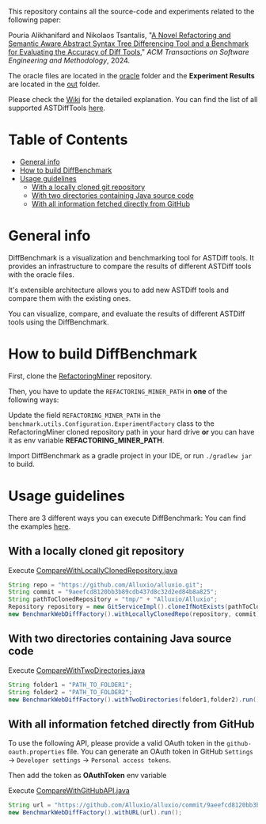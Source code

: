 This repository contains all the source-code and experiments related to the following paper:

Pouria Alikhanifard and Nikolaos Tsantalis, "[A Novel Refactoring and Semantic Aware Abstract Syntax Tree Differencing Tool and a Benchmark for Evaluating the Accuracy of Diff Tools](https://dl.acm.org/doi/10.1145/3696002)," *ACM Transactions on Software Engineering and Methodology*, 2024.

The oracle files are located in the [oracle](https://github.com/pouryafard75/DiffBenchmark/tree/master/oracle) folder and the **Experiment Results** are located in the [out](https://github.com/pouryafard75/DiffBenchmark/tree/master/out) folder.

Please check the [Wiki](https://github.com/pouryafard75/DiffBenchmark/wiki) for the detailed explanation. You can find the list of all supported ASTDiffTools [here](
https://github.com/pouryafard75/DiffBenchmark/wiki/Supported-ASTDiff-Tools).

Table of Contents
=================
   * [General info](#general-info)
   * [How to build DiffBenchmark](#how-to-build-diffbenchmark)
   * [Usage guidelines](#usage-guidelines)
      * [With a locally cloned git repository](#with-a-locally-cloned-git-repository)
      * [With two directories containing Java source code](#with-two-directories-containing-java-source-code)
      * [With all information fetched directly from GitHub](#with-all-information-fetched-directly-from-github)

# General info
DiffBenchmark is a visualization and benchmarking tool for ASTDiff tools.
It provides an infrastructure to compare the results of different ASTDiff tools with the oracle files.

It's extensible architecture allows you to add new ASTDiff tools and compare them with the existing ones.

You can visualize, compare, and evaluate the results of different ASTDiff tools using the DiffBenchmark.

# How to build DiffBenchmark

First, clone the [RefactoringMiner](https://github.com/tsantalis/RefactoringMiner.git) repository.

Then, you have to update the `REFACTORING_MINER_PATH` in **one** of the following ways:

Update the field `REFACTORING_MINER_PATH` in the `benchmark.utils.Configuration.ExperimentFactory` class to the RefactoringMiner cloned repository path in your hard drive **or** you can have it as env variable **REFACTORING_MINER_PATH**.

Import DiffBenchmark as a gradle project in your IDE, or run `./gradlew jar` to build.

# Usage guidelines

There are 3 different ways you can execute DiffBenchmark:
You can find the examples [here](https://github.com/pouryafard75/DiffBenchmark/blob/master/src/main/java/benchmark/gui/drivers).

## With a locally cloned git repository

Execute [CompareWithLocallyClonedRepository.java](https://github.com/pouryafard75/DiffBenchmark/blob/master/src/main/java/benchmark/gui/drivers/CompareWithLocallyClonedRepository.java)
```java
String repo = "https://github.com/Alluxio/alluxio.git";
String commit = "9aeefcd8120bb3b89cdb437d8c32d2ed84b8a825";
String pathToClonedRepository = "tmp/" + "Alluxio/Alluxio";
Repository repository = new GitServiceImpl().cloneIfNotExists(pathToClonedRepository, repo);
new BenchmarkWebDiffFactory().withLocallyClonedRepo(repository, commit).run();
```
## With two directories containing Java source code

Execute [CompareWithTwoDirectories.java](https://github.com/pouryafard75/DiffBenchmark/blob/master/src/main/java/benchmark/gui/drivers/CompareWithTwoDirectories.java)
```java
String folder1 = "PATH_TO_FOLDER1";
String folder2 = "PATH_TO_FOLDER2";
new BenchmarkWebDiffFactory().withTwoDirectories(folder1,folder2).run()
```

## With all information fetched directly from GitHub
To use the following API, please provide a valid OAuth token in the `github-oauth.properties` file.
You can generate an OAuth token in GitHub `Settings` -> `Developer settings` -> `Personal access tokens`.

Then add the token as **OAuthToken** env variable


Execute [CompareWithGitHubAPI.java](https://github.com/pouryafard75/DiffBenchmark/blob/master/src/main/java/benchmark/gui/drivers/CompareWithGitHubAPI.java)
```java
String url = "https://github.com/Alluxio/alluxio/commit/9aeefcd8120bb3b89cdb437d8c32d2ed84b8a825";
new BenchmarkWebDiffFactory().withURL(url).run();
```

